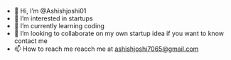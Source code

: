 - 👋 Hi, I’m @Ashishjoshi01
- 👀 I’m interested in startups
- 🌱 I’m currently learning coding
- 💞️ I’m looking to collaborate on my own startup idea if you want to know contact me
- 📫 How to reach me reacch me at ashishjoshi7065@gmail.com

<!---
Ashishjoshi01/Ashishjoshi01 is a ✨ special ✨ repository because its `README.md` (this file) appears on your GitHub profile.
You can click the Preview link to take a look at your changes.
--->
